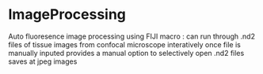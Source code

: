 # ImageProcessing
Auto fluoresence image processing using FIJI macro : 
can run through .nd2 files of tissue images from confocal microscope interatively once file is manually inputed 
provides a manual option to selectively open .nd2 files
saves at jpeg images 
